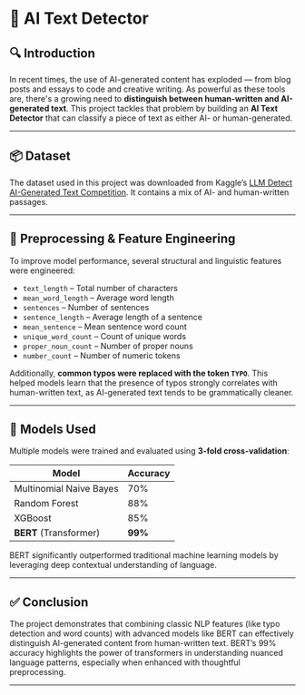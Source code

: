 # 🧠 AI Text Detector

## 🔍 Introduction

In recent times, the use of AI-generated content has exploded — from blog posts and essays to code and creative writing. As powerful as these tools are, there's a growing need to **distinguish between human-written and AI-generated text**. This project tackles that problem by building an **AI Text Detector** that can classify a piece of text as either AI- or human-generated.

---

## 📦 Dataset

The dataset used in this project was downloaded from Kaggle’s [LLM Detect AI-Generated Text Competition](https://www.kaggle.com/competitions/llm-detect-ai-generated-text/data). It contains a mix of AI- and human-written passages.

---

## 🧹 Preprocessing & Feature Engineering

To improve model performance, several structural and linguistic features were engineered:

- `text_length` – Total number of characters
- `mean_word_length` – Average word length
- `sentences` – Number of sentences
- `sentence_length` – Average length of a sentence
- `mean_sentence` – Mean sentence word count
- `unique_word_count` – Count of unique words
- `proper_noun_count` – Number of proper nouns
- `number_count` – Number of numeric tokens

Additionally, **common typos were replaced with the token `TYPO`**. This helped models learn that the presence of typos strongly correlates with human-written text, as AI-generated text tends to be grammatically cleaner.

---

## 🤖 Models Used

Multiple models were trained and evaluated using **3-fold cross-validation**:

| Model                    | Accuracy |
|--------------------------|----------|
| Multinomial Naive Bayes  | 70%      |
| Random Forest            | 88%      |
| XGBoost                  | 85%      |
| **BERT** (Transformer)   | **99%**  |

BERT significantly outperformed traditional machine learning models by leveraging deep contextual understanding of language.

---

## ✅ Conclusion

The project demonstrates that combining classic NLP features (like typo detection and word counts) with advanced models like BERT can effectively distinguish AI-generated content from human-written text. BERT’s 99% accuracy highlights the power of transformers in understanding nuanced language patterns, especially when enhanced with thoughtful preprocessing.

---



